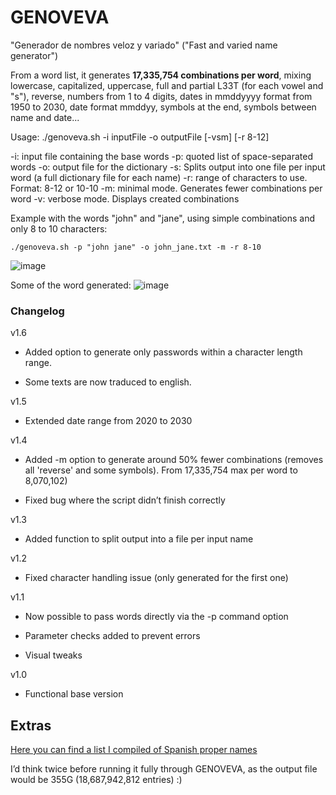 # GENOVEVA

"Generador de nombres veloz y variado" ("Fast and varied name generator")

From a word list, it generates **17,335,754 combinations per word**, mixing lowercase, capitalized, uppercase, full and partial L33T (for each vowel and "s"), reverse, numbers from 1 to 4 digits, dates in mmddyyyy format from 1950 to 2030, date format mmddyy, symbols at the end, symbols between name and date...


Usage:
./genoveva.sh -i inputFile -o outputFile [-vsm] [-r 8-12]

-i: input file containing the base words
-p: quoted list of space-separated words
-o: output file for the dictionary
-s: Splits output into one file per input word
    (a full dictionary file for each name)
-r: range of characters to use. Format: 8-12 or 10-10
-m: minimal mode. Generates fewer combinations per word
-v: verbose mode. Displays created combinations

Example with the words "john" and "jane", using simple combinations and only 8 to 10 characters:

`./genoveva.sh -p "john jane" -o john_jane.txt -m -r 8-10`


![image](https://github.com/user-attachments/assets/bd1cf64b-bed1-4973-a021-2a054e80efd1)


Some of the word generated:
![image](https://github.com/user-attachments/assets/6a824c41-4ed2-42d6-b93d-2241adce3f7f)




### Changelog

v1.6

- Added option to generate only passwords within a character length range.

- Some texts are now traduced to english.

v1.5

- Extended date range from 2020 to 2030

v1.4

- Added -m option to generate around 50% fewer combinations (removes all 'reverse' and some symbols). From 17,335,754 max per word to 8,070,102)

- Fixed bug where the script didn’t finish correctly

v1.3

- Added function to split output into a file per input name

v1.2

- Fixed character handling issue (only generated for the first one)

v1.1

- Now possible to pass words directly via the -p command option

- Parameter checks added to prevent errors

- Visual tweaks

v1.0

- Functional base version


## Extras
[Here you can find a list I compiled of Spanish proper names](other_stuffs/spanish_names.txt)

I’d think twice before running it fully through GENOVEVA, as the output file would be 355G (18,687,942,812 entries) :)
